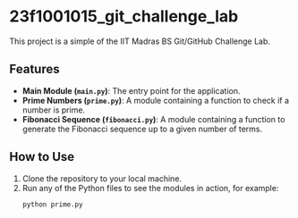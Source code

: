 # 23f1001015_git_challenge_lab

This project is a simple of the IIT Madras BS Git/GitHub Challenge Lab.

## Features

* **Main Module (`main.py`)**: The entry point for the application.
* **Prime Numbers (`prime.py`)**: A module containing a function to check if a number is prime.
* **Fibonacci Sequence (`fibonacci.py`)**: A module containing a function to generate the Fibonacci sequence up to a given number of terms.

## How to Use

1.  Clone the repository to your local machine.
2.  Run any of the Python files to see the modules in action, for example:
    ```bash
    python prime.py
    ```
